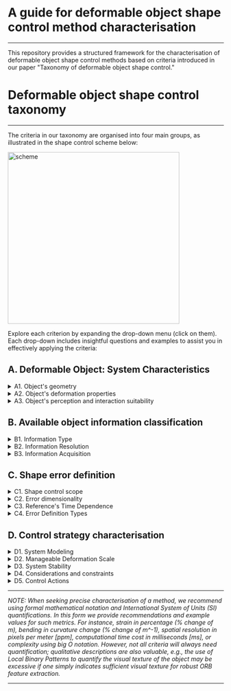 # A guide for deformable object shape control method characterisation

---
This repository provides a structured framework for the characterisation of deformable object shape control methods based on criteria introduced in our paper "Taxonomy of deformable object shape control."

# Deformable object shape control taxonomy
---
The criteria in our taxonomy are organised into four main groups, as illustrated  in the shape control scheme below:

<img src="https://github.com/user-attachments/assets/b434cd10-bb9c-4b2f-b9a9-0cfaae82c948" alt="scheme" width="400">

Explore each criterion by expanding the drop-down menu (click on them). Each drop-down includes insightful questions and examples to assist you in effectively applying the criteria:

## **A. Deformable Object: System Characteristics**
<details>
<summary> A1. Object's geometry</summary>
    
- What are the intrinsic dimensions of the object?: (1D, 2D, or 3D)
    - In other words, what is the minimum number of dimensions needed to refer to different points within the object's domain?
    - *For example, regardless of its embedding, all points on a deformable linear object (DLO, e.g, a cable) can be referred to with a single parameter (1D), a sheet of paper requires at least two parameters (2D), and a dense foam piece necessitates three parameters to refer to all its material points (3D).*
      
- What are the extrinsic dimensions of the object in the shape control task?: (1D, 2D, or 3D)
    - In other words, what are the dimensions of the space in which the object is being manipulated? Does this space match the object's intrinsic dimensionality or is it larger?
    -  *For instance, consider a cable with 1D intrinsic dimensions. If fitted within a tube, it can be either stretched or compressed (deformation occurring along a 1D path), bent over a table (deformation occurring within a 2D plane), or twisted into a spring-like spiral shape (deformation occurring in 3D space).*
 
Possible combinations of intrinsic and extrinsic object dimensionalities:

<img src="https://github.com/user-attachments/assets/54731d4f-6d88-407e-9a38-3bb989840bc2" alt="scheme" width="400">

  - *Some additional practical examples of object geometry analysis*:
    - *A spring constitutes an open 1D intrinsic, 3D extrinsic geometry.*
    - *An inflated balloon constitutes a closed 2D intrinsic, 3D extrinsic geometry.*
    - *A cable manipulated on a table constitutes an open 1D intrinsic, 2D extrinsic geometry.*

- Is the object's geometry **open** or **closed**?: (specify one of the two: open or closed)
    -  In other terms, does the object's domain have boundaries?
    - *Example 1: A sheet of paper (intrinsic 2D) has a boundary (its contour constitutes a 1D intrinsic domain), and thus it constitutes an open geometry.*
    - *Example 2: An inflated balloon (intrinsic 2D) has no boundaries, it constitutes a closed geometry.*
    - *Example 3: A thin bike tire, which can be considered as a one-dimensional (1D) object, forms a closed loop with no boundaries.*

- For 2D or 3D intrinsic closed object geometries: what is the shape's genus?: (natural number quantifying number of holes)
    - When discussing 2D or 3D intrinsic object geometries, regardless of the object being open or closed, the object's geometry may present several holes. The number of holes can be quantified using the mathematical term "genus" followed up by a natural number.
    - *For example, a torus (doughnut shape) is a closed surface with genus 1. Conversely, a sphere is a closed surface with genus 0.*


- What is the scale of the object?: (Provide an approximate value representative of the length, area, or volume of the object: 1mm, 1cm, 10cm^2, 1m, 10m^3, etc.)
- Is the object predominantly concave or convex? (specify one of the two: concave or convex)
    - Scale and convexity are critical factors influencing object manipulation capabilities, including the number and ease of placement of grippers.
    - *Examples (scale): a grape's scale is approximately 1 cm^3, thus it is hard to manipulate with conventional grippers. On the other hand, a tablecloth's scale is approximately 1 m^2, thus positioning conventional grippers is more convenient in that case.*
    - *Examples (convexity): an octopus is predominantly concave, whereas a cube constitutes a convex geometry. Note how, a purely convex object (like a sphere) might be hard to grasp with conventional grippers.*

</details>

<details>
<summary>A2. Object's deformation properties</summary>

<img src="https://github.com/user-attachments/assets/9a6b7f90-a8ff-4276-9303-ef7a90579849" alt="scheme" width="400">

- What are the **object deformation capabilities**?: (specify if the object can undergo: low/large strain, and/or low/large bending deformation processes. If possible, provide guideline quantifications as described below.)
  - This refers to how the object can be deformed. The main distinctions here are **strain deformation** and **bending deformation**.
  - Strain Deformation:
    - Can a deformation process lead to variations in the length, area, or volume of the object (locally or globally)? If so, the object can undergo strain deformation.
    - Geometrical quantification: It should preferably be quantified with relative strain percentage (%), which refers to the relative change in length, area, or volume with respect to the object's rest configuration: i.e., ((length - at_rest_length)/at_rest_length) * 100.
      - < 0% indicates compression.
      - &gt; 0% indicates elongation or stretching.
    - Guide Values:
      - Low Strain Deformation: Approximately 1-5%.
      - Large Strain Deformation: From 20% upwards.
    - Object's opposition to this deformation: If possible provide approximate values of the Elastic Modulus (e.g., Young's modulus, [N/m^2]), which quantifies the "ease" (tension/deformation ratio) with which the object can undergo strain deformation.
    - *Example of strain deformation: a rubber band stretched horizontally to double its initial length involves a 100% stretching process.*
  - Bending Deformation:
    - Can a deformation process cause significant changes in the curvature of the object's geometry? If so, the object can undergo bending processes.
    - Geometrical quantification: The amount of extrinsic deformation can be quantified by the change in extrinsic curvature, which can be expressed as a percentage (i.e., the relative change in curvature, thus providing a measure of how much the curvature has changed relative to its initial value).
    - Guide Values:
      - Low Bending Deformation: Relative change in curvature < 10%, indicating minor deformation.
      - High Bending Deformation: Relative change in curvature &gt; 50%, indicating significant deformation.
    - Object's opposition to this deformation: The resistance of the object (tension/deformation ratio) to this deformation is measured by its shear, bending, and torsional stiffness. If possible provide approximate values ([N/m]) for:
      - Shear Stiffness: Resistance to shear deformation.
      - Bending Stiffness: Resistance to bending, quantified by the bending modulus or flexural rigidity.
      - Torsional Stiffness: Resistance to twisting deformation.
    - Note: We refer to an isometric deformation when the object is purely bending, with no change in length, area, or volume.
    - *Example of bending (isometric) deformation: a piece of paper that can be bent easily but is impossible to stretch it without tearing it.*

  - *Examples:*
    - *Low Strain Deformation: 5% strain on a tablecloth that is being stretched.*
    - *High Strain Deformation: -30% strain on a sponge that is being pushed (compressed) against a table.*
    - *Low Bending Deformation: 5% relative change in curvature on a metal bar.*
    - *High Bending Deformation: 75% relative change in curvature in a folding sheet of paper.*

  
- What is the object's **response to stress**?: (Specify the predominant behaviour: elastic, plastic, or elasto-plastic)

    - Elastic behaviour: The object returns to its original shape after the stress is removed. This indicates that the deformation is temporary and the material's structure is not permanently altered.
    - Plastic behaviour: The object undergoes a permanent change in shape after the stress is applied, meaning it does not return to its original form even after the stress is removed. This indicates a permanent alteration in the material's structure.
    - Elasto-Plastic behaviour: The object initially deforms elastically, returning to its original shape up to a certain stress threshold. Beyond this threshold, it deforms plastically, resulting in permanent deformation. 

  - For quantification, if possible provide:
    - Elastic Modulus (Young's Modulus): Measured in megapascals (MPa) or gigapascals (GPa), this metric indicates the stiffness of a material under elastic deformation. A higher elastic modulus means the material is stiffer and deforms less under a given stress.
    - Elastic Limit (Yield Strength): This metric quantifies the maximum stress that a material can withstand while still exhibiting elastic behaviour. Beyond this point, the material will start to deform plastically.

  - *Example (guideline) values:*
    - *Steel:* 
      - *Elastic Modulus: Approximately 200 GPa*
      - *Elastic Limit: Approximately 250 MPa*
    - *Rubber:*
      - *Elastic Modulus: Approximately 0.01 GPa (10 MPa)*
      - *Elastic Limit: Approximately 5 MPa*
    - *Polystyrene (Plastic):*
      - *Elastic Modulus: Approximately 3 GPa*
      - *Elastic Limit: Approximately 70 MPa*

- What is the inherent structure of the object?: (Specify the predominant structure: isotropic, orthotropic, or anisotropic)
    -  That is, specify whether it exhibits uniform properties in all directions (isotropic), different properties in orthogonal directions (orthotropic), or varying properties in all directions (anisotropic).
  - *Examples:*
    - *Isotropic: Uniform properties in all directions, like a homogeneous material.*
    - *Orthotropic: Different properties in different directions, similar to wood or some composite materials.*
    - *Anisotropic: Varies significantly in all directions, such as certain types of carbon fiber composites.*

- Is the object made of a single material, multiple materials, and/or mechanically joint components?: (Specify: single or multiple materials, and single or several mechanically joint parts)
    - If the object is made of several mechanically joint parts, quantify the number of parts.
        - *Examples:
            - *Few parts: 2 main parts, as in a book cover or a hinge.*
            - *Many parts: 100 parts, as in a chain-mail, which behaves very much like cloth.*
    - In the case of multiple materials, specify the composite's name:
        - *Example: carbon fiber.*
</details>
<details>
<summary>A3. Object's perception and interaction suitability</summary>

<img src="https://github.com/user-attachments/assets/91b3af63-9f92-4bc8-a2a3-8a408fb2bb9f" alt="scheme" width="400">


- Is the visual texture of the object rich or low?: (specify either)
  - Evaluate the richness of visual texture regarding object recognition and description, Is it high or low?. Specify how it may affect the perception of the object.
  - *Examples:*
    - *Poor/Low visual texture: Smooth surface, few distinctive visual features (e.g., 5 ORB features can be extracted and tracked under object deformation).*
    - *Rich/High visual texture: surface with highly distinctive and detailed visual features  (e.g., 50 ORB features could be extracted and consistently tracked under object deformation).*
- Can the object's optical properties affect its perception?: (yes/no, specify why)
  - Discuss the object's reflectivity and other optical characteristics affecting sensor suitability.
  - Example metrics:   reflectivity (percentage), translucency, color index, refractive index, etc.
  - *Example Values:*
    - *Low Reflectivity: 10%, matte surface, suitable for RGB-D cameras with infra-red projected patterns.*
    - *High Reflectivity: 80%, glossy surface, not suitable for general-use visual or haptic sensors.*
- Do the object's surface properties affect the use of mechanical or tactile sensors?: (yes/no, specify why)
  - Consider the influence of tactility and roughness on grasping and mechanical sensor usage. Surface texture can affect friction, grip, and the sensitivity of touch sensors.
  - Metrics:
     - Roughness (Ra in micrometers, µm): Low (0.1 µm, very smooth) to High (10 µm, very rough).
     - Friction Coefficient (dimensionless, computed with respect to the gripper material): Low (0.2, slippery) to High (0.8, very *grippy*).
- What's the object's dependence on specific or specialised sensors and actuators?: (low, medium or high; specify suitable types of sensors and actuators)
  - Discuss the dependence on specific or specialised sensors or actuators. Different objects may require various levels of sensor or actuator sophistication to be accurately perceived or controlled.
    - Low Dependency: The object can be perceived with generic sensors (*e.g., standard RGB-D cameras, basic tactile sensors*).
    - Medium Dependency: The object requires moderately specialised sensors (*e.g., infra-red sensors, ultrasonic sensors*).
    - High Dependency: The object requires highly specialised sensors (*e.g., medical imaging sensors like MRI or CT scanners, specialised tomographs*).
</details>

## **B. Available object information classification**

<details>
<summary>B1. Information Type</summary>
    
From the control system's point of view, what is the available object information?

- Does the control system make use of **mechanical information**?: (yes/no, if yes, which type: density, elasticity constants, stress, etc.)
    - The control system might receive and use data about the mechanical properties or behaviour of the object. Although some of the mechanical properties may have been specified in section A, it is now important to specify which of them are actually being exploited by the control system.

- Does the control system make use of **geometric information**?: (yes/no, if yes, which type: intrinsic and extrinsic dimensions, scale, etc.)
  - The control system may receive geometric information. This requires specifying both intrinsic and extrinsic dimensions of such information, as discussed in the previous criterion A1. Note that the received geometric information does not necessarily correspond directly to the actual object's geometry:
    - *For example: A contour extraction of a balloon observed in a 2D image provides closed 1D intrinsic, 2D extrinsic information (apparent contour), whereas the actual object (the balloon) has a closed 2D intrinsic, 3D extrinsic geometry.*
   
Possible combinations of intrinsic and extrinsic geometries of the available geometric information: 

<img src="https://github.com/user-attachments/assets/ea99341f-713c-4a17-88a7-709337054ae8" alt="scheme" width="400">

</details>
<details>
<summary>B2. Information Resolution</summary>

<img src="https://github.com/user-attachments/assets/d178589a-6974-408b-ac43-d9f458eb1047" alt="scheme" width="400">

- What is the **spatial resolution or density** of the input information?: (specify: low, medium or high. If possible, quantify)
  - **Low-density**: Sparse/Discrete geometric information, providing very basic geometric information like very sparse feature location or a single segment's curvature approximation.
    - *Example: the position of 5 visual features extracted from fiducial markers attached to the object.*

  - **Medium-density**: offering more detailed geometric and structured representation of the object's geometry.
    - *Example: A 3D mesh with 50 vertices.*

  - **High-density**: Dense/Continuous data points or measurements, providing precise geometric details of the object.
    - *Example: A 3D point cloud with 500 points capturing fine surface details.*
  - *Note: Specifying the number of extracted discrete features (for sparse information) or the pixel density (e.g., pixels per meter [ppm]) can provide a valuable measure of the information's geometric resolution.*

- What is the **temporal resolution** of the input information?: (specify: low, medium or high. If possible, quantify in [Hz])
  - **Low Temporal Resolution**: sparse data captured over longer intervals.
    - *Example: Sensor data sampled at 1 Hz.*

  - **Medium Temporal Resolution**: data captured at moderate intervals.
    - *Example: Sensor data sampled at 15 Hz, which already complies with some industry standards.*

  - **High Temporal Resolution**: continuous and high-frequency data capture.
    - *Example: Sensor data sampled at 120 Hz, providing real-time updates (note: *real-time* as in a computer vision context).*
</details>
<details>
<summary>B3. Information Acquisition</summary>

<img src="https://github.com/user-attachments/assets/a3394476-a0f9-4349-a35c-e23c4923cc46" alt="scheme" width="400">

- What is the information source?: (Specify whether and how the employed information is assumed, estimated and/or measured)
  - **Assumed**: Information based on assumptions or theoretical models.
    - *Example: assuming the elastic modulus of an object based on its material (from tables).*
  - **Estimated**: Data derived from indirect measurements or visual parameters.
    - *Example: Estimating the weight distribution of an object based on its geometry and materials.*
  - **Measured**: Directly obtained from sensors or empirical measurements.
    - *Example: Using strain gauges to measure deformation during a bending operation.*

- When and how often can you obtain such information?: (Specify when each piece of information is obtained: a priori, offline or online)
  - **A Priori**: Information obtained before any interaction with the object, often from design specifications or initial setup.
    - *Example: Knowing the dimensions and material properties of a metal sheet from a generic piece CAD model before starting a deformation process.*
  - **Offline**: Information acquired before the active control phase but involving direct observation or preparation steps.
    - *Example: Conducting a laser scan of a prototype to capture detailed surface contours before the control process.*
  - **Online**: Real-time information gathered during the shape control process, allowing for immediate adjustments based on current conditions.
    - *Example: Using computer vision to track the position and orientation of an object's surface in real-time.*
  - *Note: The acquisition phase is critical for ensuring timely and relevant data availability during the control process. A priori and offline information helps in planning and preparation, while online information enables adaptive and responsive control strategies.*
</details>

## **C. Shape error definition**
<details>
<summary>C1. Shape control scope</summary>

<img src="https://github.com/user-attachments/assets/7bbf831b-9333-4031-8e5e-b1fe8fc9440b" alt="scheme" width="700">

What does the control system *care* about in its shape error computation?: (specify one of the 3 options below)
- Shape, Scale, and Transport:
  - Control involving shape, size, and rigid body transformations (translation and rotation).
- Shape and Scale:
  - Control involving shape and size, but not rigid body transformations.
- Shape Only:
  - Control involving only the shape, without considering size or rigid body transformations.

</details>
<details>
<summary>C2. Error dimensionality</summary>

<img src="https://github.com/user-attachments/assets/6dc8b769-21b1-459d-91a3-ac750fcf0072" alt="scheme" width="700">

- What dimensionality does the shape error consider?: (Specify intrinsic and extrinsic dimensionalities: 1D, 2D, or 3D)
  - This refers to how the dimensions of the object’s information correspond to the dimensions used for calculating the shape error.
  - *For example: you might capture detailed 3D information of a pizza using an RGB-D camera, yet only utilize the 1D intrinsic contour (the flat circular shape of the pizza) to compute the control error signal. If the pizza were to deform into a cone-like shape that maintains its circular contour, the previously described error signal would fail to detect the shape change, despite the available information.*
</details>
<details>
<summary>C3. Reference's Time Dependence</summary>
<img src="https://github.com/user-attachments/assets/6dc8b769-21b1-459d-91a3-ac750fcf0072" alt="scheme" width="700">

Does the reference shape information vary through time? How does it vary?: (specify one of the three options below)

- **Fixed Target Shape (Constant Reference)**:
  - The control reference remains constant, this sometimes facilitates stability analysis as the derivative of the shape reference is zero.

- **Fixed Target Shape with Variable Reference**:
  - While the target shape remains fixed, new intermediate control references defined between the target shape and the current shape can be computed. This approach includes methods like interpolating intermediate states or optimizing geometric alignment (Procrustes analysis), facilitating shape control convergence.

- **Variable Target Shape (Shape Trajectory Control)**:
  - The reference shape itself varies over time, presenting a challenge in maintaining proper shape control over the target shape evolution. This scenario involves shaping trajectories where the desired shape changes dynamically as a function of time.
</details>
<details>
<summary>C4. Error Definition Types</summary>

<img src="https://github.com/user-attachments/assets/ca814835-c717-4676-b127-0ac440ab3791" alt="scheme" width="700">

What method does the shape control system use in order to compare the current and target shape representations?: (specify one of the categories below)

- **Discrete Feature-Based Errors**:
  - Compares sparse visual or geometric features between the current and target shapes, such as specific keypoints or distinctive visual elements.
  - *Example*: Detecting, matching, and comparing the position of ORB features between two different object configurations. 
  - *Note*: the example's method relies on the presence and consistent placement of visual features in the target shape. If the target shape lacks these features or they are positioned differently (e.g., comparing two newspapers from different dates), the visual error measurement may be misleading.


- **Point Alignment Errors**:
  - Focuses on aligning specific points on the object to points on the target shape, without directly computing point correspondences.
  - *Example*: Aligning pixels from an object with a homogeneous texture (where no geometric or visual features are extracted), aiming to maximize the overlap between the current and target pixel positions.

- **Shape Point Matching**:
  - Matches sets of points sampled from the shape's geometric domains (e.g., homogeneous point sampling from contours, surfaces, etc.). This can involve:
    - **Homogeneous Matching**: Points are uniformly distributed across the current and target shapes. This method is effective for isometric deformations where point correspondence remains consistent.
      - *Example*: Sampling 10 evenly spaced points along the medial axis of a deformable linear object (DLO) in both its current and target configurations, then matching these points based on their order in the sequence.
      
    - **Elastic Matching**: Point matches are distributed variably to represent material points during strain deformations, suitable for accommodating non-uniform deformations such as stretching or compression.
      - *Example*: Sampling points uniformly along the contours of a cloth that is going to be highly stretched. Then, performing a matching process that accounts for the stretching, resulting in a non-uniform distribution of matched points on the target contour: fewer matched point density where the cloth has been stretched and more matched points density where the object has been compressed.


- **Parametric Errors**:
  - Based on comparing mathematical parameters that define **curves** (e.g., Bézier curves) or **series** (e.g., Fourier series), quantifying differences based on mathematical representations.
  - *Example*: comparing the value of the complex Fourier coefficients between two closed contours.

- **Continuous Map Errors**:
  - Compares continuous representations of shape domains. These are the more complete and detailed ways of comparing two shapes. Continuous maps include:
    - **Homogeneous Continuous Maps**: Points are uniformly distributed in the mapped space, such as in functional maps for surfaces.
    - **Elastic Continuous Maps**: Points are variably distributed, adapting to deformations like stretching or compressing, such as in FMM continuous contour mapping.
</details>

## **D. Control strategy characterisation**
<details>
<summary>D1. System Modeling</summary>

<img src="https://github.com/user-attachments/assets/c69e6b57-6f6a-48ff-9207-fa5444e61963" alt="scheme" width="400">

- Is your model physically meaningful or abstract?: (specify if your model is constitutive/physically accurate, or abstract/phenomenological, you may employ our proposed quantification scale, from 1 to 8, presented below)

    - Physically Meaningful (**1-3**: Constitutive/Physically accurate)
        - **1**: Fully constitutive model with detailed physical accuracy (*e.g., Finite Element Method (FEM), detailed thermodynamic models*).
        - **2**: Mostly constitutive with some abstract elements (*e.g., simplified FEM with some empirical adjustments*).
        - **3**: Balanced between constitutive and abstract elements (*e.g., reduced-order models with significant physical basis*).

    - Mixed (**4-5**: Intermediate/Mixed models)
        - **4**: Predominantly abstract but includes key physical parameters (*e.g., simplified physical models with empirical data*).
        - **5**: Equally abstract and physical (*e.g., mixed methods combining physical laws and statistical approaches*).

    - Abstract (**6-8**: Abstract/Phenomenological models)
        - **6**: Mostly abstract with minimal physical parameters (*e.g., basic empirical models, data-driven with minimal physical basis*).
        - **7**: Highly abstract with some physical parameters used for calibration (*e.g., control models with physical constraints*).
        - **8**: Fully abstract control-oriented model with few or no physical parameters (*e.g., neural networks, pure statistical models*).


- Can the model apply to various scenarios or is it specific to certain objects or materials? (Clearly state the application range of the model. Is it a one-case model, or can it be used in multiple scenarios? If it can be used in several scenarios, what changes or modifications are needed?)

- What is the model's complexity? (specify, if possible, algorithmic complexity with Big O notation, and time-cost in [Hz] for a particular implementation or programming language)

- How well does the model predict the real object behaviour? (Specify the model's accuracy as the mean squared error between the model's predicted and observed deformable object behaviour in the experiments)

</details>

<details>
<summary>D2. Manageable Deformation Scale</summary>

<img src="https://github.com/user-attachments/assets/fd4b67b3-d67d-4eab-9dfd-5ac9747298b6" alt="scheme" width="400">

The ability of an object to undergo large deformations does not necessarily mean that a control system can handle such deformations effectively. It is important to distinguish between the deformation capabilities of the object and the manageable deformations of the control strategy.

- What types of deformations can the shape control system handle?: (specify if the control system can handle strain and/or bending deformation, as detailed in criterion A.2)
  - **Strain Deformations:** Handling changes in length or stretching.
  - **Bending Deformations:** Handling changes in shape such as folding or curving.
  - *Note: this should be clearly analysed as, for example, some shape control systems may excel at isometric deformations but fail to converge when strain deformations occur.*

- Can the control system handle large deformations? What are the limitations? (specify, for each type of deformation (strain/bending), whether the control system can handle them locally or globally)
  - **Local Deformations:** Ability of the strategy to handle small-scale changes (< 5 %).
  - **Global Deformations:** Ability of the strategy to handle both small and large-scale bending or stretching (&gt; 50 % in bending and  &gt; 20 % in strain deformation).
</details>

<details>
<summary>D3. System Stability</summary>

<img src="https://github.com/user-attachments/assets/d3748025-0802-4371-a27e-8b304d42c32e" alt="scheme" width="400">

- Does the shape control approach provide any type of formal stability analysis? (yes/no, if yes: what type?: local stability, local asymptotic stability, global asymptotic stability, etc.)

- Does the approach provide controllability/reachability analysis? (yes/no, if yes, specify the domain: is it full-state, local, in a set or sub-set?)

- Specify the impact in the system's stability, controllability, and/or reachability regarding the number and placement of actuators: (high, moderate, or low)
    - **High impact**: Stability/controllability/reachability can be achieved with a high number of actuators (e.g., >10 grippers) that are optimally located.
    - **Moderate impact**: Stability/controllability/reachability can be achieved with sufficient actuators (e.g., 5 to 10 grippers) placed in strategic locations.
    - **Low impact**: Stability/controllability/reachability can be achieved even when few actuators are employed (e.g., 1 to 4 grippers) or there is an inconvenient placement of such actuators.

- Is reachability considered in the definition of target shapes?: (yes/no, if yes specify to which degree)
    - **Highly considered**: Explicit and precise definitions of target shapes are obtained analysing reachable regions in the state space.
    - **Moderately considered**: There exists some discussion on how the definition of target shapes considers some notion of reachability.
    - **Non-specified**: no explicit specifications on how target shapes are defined with respect to a theoretical reachability analysis.
    - *Note: In the literature, researchers often use robots to obtain several shapes with a specific gripper placement. These shapes are then used as target shapes in experiments, ensuring they are known to be reachable.*

</details>

<details>
<summary>D4. Considerations and constraints</summary>

<img src="https://github.com/user-attachments/assets/312845d9-60a9-42a4-9a8e-b22ec00af110" alt="scheme" width="400">

- How easily can the method be reproduced across different scenarios? Evaluate, from 1 (best) to 5 (worst), the following aspects:

    - **Implementation complexity**:
      - **1**: Very easy to implement with no special requirements (*e.g., PID controller*).
      - **2**: Simple implementation with minimal expertise needed  (*e.g., Jacobian-based controller*).
      - **3**: Requires some expertise or specific setup (*e.g., Model Predictive Control*).
      - **4**: Complex implementation needing advanced knowledge (*e.g., Reinforcement Learning based controller*).
      - **5**: Highly complex, requiring deep expertise and advanced techniques (*e.g., Koopman-based non-linear control*).

    - **Transferability**:
      - **1**: Easily transferable across different scenarios with no modifications.
      - **2**: Mostly transferable with minor adjustments needed.
      - **3**: Requires some adjustments or parameter tuning.
      - **4**: Hard to transfer, needing significant modifications.
      - **5**: Very difficult to transfer, requiring extensive changes or completely different approaches.

    - **Resource requirements**:
      - **1**: Minimal resources required (*e.g., <10 MB of data, basic laptop*).
      - **2**: Low to moderate resources required (*e.g., 10-100 MB of data, standard desktop PC*).
      - **3**: Moderate resources needed (*e.g., 100 MB - 1 GB of data, moderate computational power*).
      - **4**: High resources required (*e.g., >1 GB of data, high computational power*).
      - **5**: Extremely high resources required (*e.g., specialized hardware, large-scale computing infrastructure*).

    - **Training and setup time**:
      - **1**: Very short setup time (*e.g., <1 hour*).
      - **2**: Short setup time (*e.g., 1-4 hours*).
      - **3**: Moderate setup time (*e.g., 4-12 hours*).
      - **4**: Long setup time (*e.g., 12-24 hours*).
      - **5**: Very long setup time (*e.g., >24 hours, including extensive training periods*).

  - *Examples:*
      - *Jacobian-based online updated strategy: implementation complexity = 2, transferability = 1, resource requirements = 2, training and setup time =1.*
      - *Deep reinforcement learning-based controller: implementation complexity = 4, transferability = 4, resource requirements = 4, training and setup time =5.*

- How do performance metrics such as control accuracy and convergence time change with increasing object size or number of actuators?: (from 1 (great) to 5 (poor), specify the scalability of the shape control system)

    - **1**: Maintains high control accuracy and fast convergence across a wide range of object sizes or actuator numbers.
    - **2**: Generally consistent performance with minor variations in control accuracy and convergence time.
    - **3**: Moderate consistency in performance, with noticeable changes in control accuracy or convergence time.
    - **4**: Performance varies significantly with object size or number of actuators, impacting control accuracy and convergence time.
    - **5**: Poor scalability, with drastic changes in performance metrics that make the strategy ineffective with variations in object size or actuator numbers.


- Is the control system capable of maintaining closed-loop frequencies that meet real application requirements? (specify the controller's processing time cost [ms] or frequency [Hz])

- Does the shape control method incorporate collision avoidance, object strain limits, and other feasibility considerations?: (Clearly specify the practical constraints considered by the system)
  
</details>

<details>
<summary>D5. Control Actions</summary>

<img src="https://github.com/user-attachments/assets/bdc53bbe-af02-4f4c-9743-1448bae90048" alt="scheme" width="400">

- **Action Type:** Describe the types of control outputs, focusing on whether they involve end-effector position control, velocity control or other types.
  - *For example, while position-based control is relatively common, it may not be suitable for tasks involving highly inertial deformations, such as manipulating a cloth hanging from a robotic gripper. Alternatively, force-based actions are suitable for considering stress limits in delicate objects.*

- **Dimensions and Degrees of Freedom (DoF):** Specify the dimensions (1D, 2D or 3D) and the number of degrees of freedom (DoF, i.e. independent motions) involved in the control actions.
    - *Note: In the existing literature, shape control usually takes place in 2D planes (2D translation + 1D rotation = 3 DoF). The extension to 6 DoF (3 translations + 3 rotations) introduces complexities due to the likelihood of multiple solutions and singularities that need to be carefully considered.*

- **Object Contact Type:** Clearly specify the type of actuator-object contact: how does it actually occur in reality, and how is it taken into account in the control system (if at all)? 
  - *Examples: In the literature, a common assumption is to consider the gripper-object contact as a single point, although alternative approaches consider larger contact areas to model how rotational actions are transmitted to the object. Some methods incorporate contact points with the environment (such as tables or obstacles) as collaborative actuation elements within their control systems. It is essential to explicitly describe how contact information is processed and used by the control system.*
</details>


---

*NOTE: When seeking precise characterisation of a method, we recommend using formal mathematical notation and International System of Units (SI) quantifications. In this form we provide recommendations and example values for such metrics. For instance, strain in percentage (\% change of m), bending in curvature change (\% change of m^-1), spatial resolution in pixels per meter [ppm], computational time cost in milliseconds [ms], or complexity using big O notation. However, not all criteria will always need quantification; qualitative descriptions are also valuable, e.g., the use of Local Binary Patterns to quantify the visual texture of the object may be excessive if one simply indicates sufficient visual texture for robust ORB feature extraction.*

---


